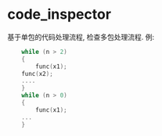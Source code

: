 # code_inspector

基于单包的代码处理流程, 检查多包处理流程. 
例:
```c
    while (n > 2)
    {
        func(x1);
	func(x2);
	....
    }
    while (n > 0)
    {
        func(x1);
	...
    }
```
